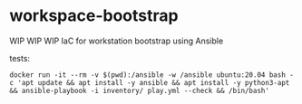 # workspace-bootstrap
WIP WIP WIP
IaC for workstation bootstrap using Ansible

tests:
```
docker run -it --rm -v $(pwd):/ansible -w /ansible ubuntu:20.04 bash -c 'apt update && apt install -y ansible && apt install -y python3-apt && ansible-playbook -i inventory/ play.yml --check && /bin/bash'
```
